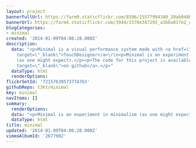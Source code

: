 ```yaml
---
layout: project
bannerFullUrl: https://farm9.staticflickr.com/8596/15577994340_20ab048b96_o.jpg
bannerUrl: https://farm4.staticflickr.com/3944/15764347292_a3b8a017e2_o.jpg
blogCategories:
- minimal
created: '2014-01-09T04:06:28.000Z'
description:
  data: "<p>Minimal is a visual performance system made with <a href=\"http://www.derivative.ca/\"
    target=\"_blank\">TouchDesigner</a>\r\n<p>Minimal is an experiment in minimalism
    (as one might expect).</p><p>The code for this project is available here: <a href=\"https://github.com/t3kt/minimal\"
    target=\"_blank\">on github</a>.</p>"
  dataType: html
  renderOptions: 
flickrSetId: '72157639573774763'
githubRepo: t3kt/minimal
key: minimal
navItems: []
summary:
  renderOptions: 
  data: "<p>Minimal is an experiment in minimalism (as one might expect).</p>"
  dataType: html
title: minimal
updated: '2014-01-09T04:06:28.000Z'
vimeoAlbumId: '2677902'
---
```

